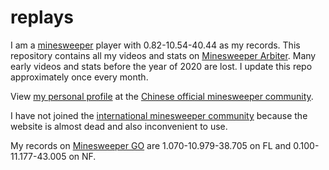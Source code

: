 # replays
I am a [minesweeper](https://en.wikipedia.org/wiki/Minesweeper_(video_game)) player with 0.82-10.54-40.44 as my records. This repository contains all my videos and stats on [Minesweeper Arbiter](http://www.minesweeper.info/downloads/Arbiter.html). Many early videos and stats before the year of 2020 are lost. I update this repo approximately once every month.

View [my personal profile](http://saolei.wang/Player/Index.asp?Id=9952) at the [Chinese official minesweeper community](http://saolei.wang/Main/Index.asp).

I have not joined the [international minesweeper community](http://www.minesweeper.info/index.html) because the website is almost dead and also inconvenient to use.

My records on [Minesweeper GO](https://play.google.com/store/apps/details?id=com.EvolveGames.MinesweeperGo&hl=en&gl=US) are 1.070-10.979-38.705 on FL and 0.100-11.177-43.005 on NF.
